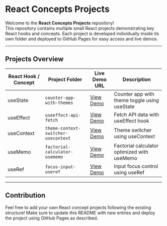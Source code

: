 # React Concepts Projects

Welcome to the **React Concepts Projects** repository!  
This repository contains multiple small React projects demonstrating key React hooks and concepts. Each project is developed individually inside its own folder and deployed to GitHub Pages for easy access and live demos.

---

## Projects Overview

| React Hook / Concept   | Project Folder                  | Live Demo URL                                                                                 | Description                                  |
|-----------------------|--------------------------------|----------------------------------------------------------------------------------------------|----------------------------------------------|
| useState              | `counter-app-with-themes`       | [View Demo](https://rajuyarragoti9.github.io/react-concepts-projects/counter-app-with-themes/) | Counter app with theme toggle using useState |
| useEffect             | `useeffect-api-fetch`            | [View Demo](https://rajuyarragoti9.github.io/react-concepts-projects/useeffect-api-fetch/)      | Fetch API data with useEffect hook            |
| useContext            | `theme-context-switcher-usecontext` | [View Demo](https://rajuyarragoti9.github.io/react-concepts-projects/theme-context-switcher-usecontext/) | Theme switcher using useContext                |
| useMemo               | `factorial-calculator-usememo`  | [View Demo](https://rajuyarragoti9.github.io/react-concepts-projects/factorial-calculator-usememo/) | Factorial calculator optimized with useMemo   |
| useRef                | `focus-input-useref`             | [View Demo](https://rajuyarragoti9.github.io/react-concepts-projects/focus-input-useref/)        | Input focus control using useRef               |

---

## Contribution

Feel free to add your own React concept projects following the existing structure!
Make sure to update this README with new entries and deploy the project using GitHub Pages as described.
